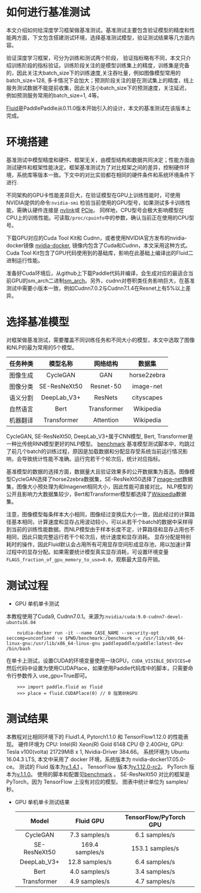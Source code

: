 如何进行基准测试
===============
本文介绍如何给深度学习框架做基准测试。基准测试主要包含验证模型的精度和性能两方面，下文包含搭建测试环境，选择基准测试模型，验证测试结果等几方面内容。

验证深度学习框架，可分为训练和测试两个阶段， 验证指标略有不同，本文只介绍训练阶段的指标验证。训练阶段关注的是模型训练集上的精度，训练集是完备的，因此关注大batch\_size下的训练速度,关注吞吐量，例如图像模型常用的batch\_size=128, 多卡情况下会加大；预测阶段关注的是在测试集上的精度，线上服务测试数据不能提前收集，因此关注小batch\_size下的预测速度，关注延迟，例如预测服务常用的batch\_size=1, 4等。

[Fluid](https://github.com/PaddlePaddle/Paddle>)是PaddlePaddle从0.11.0版本开始引入的设计，本文的基准测试在该版本上完成。


环境搭建
========

基准测试中模型精度和硬件、框架无关，由模型结构和数据共同决定；性能方面由测试硬件和框架性能决定。框架基准测试为了对比框架之间的差异，控制硬件环境，系统库等版本一致。下文中的对比实验都在相同的硬件条件和系统环境条件下进行.


不同架构的GPU卡性能差异巨大，在验证模型在GPU上训练性能时，可使用NVIDIA提供的命令:```nvidia-smi``` 检验当前使用的GPU型号，如果测试多卡训练性能，需确认硬件连接是 [nvlink](https://zh.wikipedia.org/zh/NVLink)或 [PCIe](https://zh.wikipedia.org/zh-hans/PCI_Express)。 同样地，CPU型号会极大影响模型在CPU上的训练性能。可读取`/proc/cpuinfo`中的参数，确认当前正在使用的CPU型号。

下载GPU对应的Cuda Tool Kit和 Cudnn，或者使用NVIDIA官方发布的nvidia-docker镜像 [nvidia-docker](https://github.com/NVIDIA/nvidia-docker), 镜像内包含了Cuda和Cudnn，本文采用这种方式。 Cuda Tool Kit包含了GPU代码使用到的基础库，影响在此基础上编译出的Fluid二进制运行性能。

准备好Cuda环境后，从github上下载Paddle代码并编译，会生成对应的最适合当前GPU的sm\_arch二进制[sm\_arch](https://docs.nvidia.com/cuda/cuda-compiler-driver-nvcc/index.html)。另外，cudnn对卷积类任务影响巨大，在基准测试中需要小版本一致，例如Cudnn7.0.2与Cudnn7.1.4在Resnet上有5%以上差异。


选择基准模型
============

对框架做基准测试，需要覆盖不同训练任务和不同大小的模型，本文中选取了图像和NLP的最为常用的5个模型。

任务种类|        模型名称|       网络结构|         数据集
:---:|:--:|:---:|:---:
图像生成|      CycleGAN|         GAN|              horse2zebra
图像分类|      SE-ResNeXt50|        Resnet-50|          image-net
语义分割|      DeepLab_V3+|  ResNets|       cityscapes
自然语言|      Bert|       Transformer|       Wikipedia
机器翻译|      Transformer|           Attention|             Wikipedia

CycleGAN, SE-ResNeXt50, DeepLab_V3+属于CNN模型, Bert, Transformer是一种比传统RNN模型更好的NLP模型。
[benchmark](https://github.com/PaddlePaddle/Paddle/tree/develop/benchmark/fluid)
基准模型测试脚本中，均跳过了前几个batch的训练过程，原因是加载数据和分配显存受系统当前运行情况影响，会导致统计性能不准确。运行完若干个轮次后，统计对应指标。


基准模型的数据的选择方面，数据量大且验证效果多的公开数据集为首选。图像模型CycleGAN选择了horse2zebra数据集，SE-ResNeXt50选择了[image-net](http://www.image-net.org/challenges/LSVRC/2012/nnoupb)数据集，图像大小预处理为和Imagenet相同大小，因此性能可直接对比。
NLP模型的公开且影响力大数据集较少，Bert和Transformer模型都选择了[Wikipedia](https://dumps.wikimedia.org/enwiki/latest/enwiki-latest-pages-articles.xml.bz2)数据集。


注意，图像模型每条样本大小相同，图像经过变换后大小一致，因此经过的计算路径基本相同，计算速度和显存占用波动较小，可以从若干个batch的数据中采样得到当前的训练性能数据。而NLP模型由于样本长度不定，计算路径和显存占用也不相同，因此只能完整运行若干个轮次后，统计速度和显存消耗。
显存分配是特别耗时的操作，因此Fluid默认会占用所有可用显存空间形成显存池，用以加速计算过程中的显存分配。如果需要统计模型真实显存消耗，可设置环境变量`FLAGS_fraction_of_gpu_memory_to_use=0.0`，观察最大显存开销。


测试过程
========

-  GPU 单机单卡测试

本教程使用了Cuda9, Cudnn7.0.1。来源为:```nvidia/cuda:9.0-cudnn7-devel-ubuntu16.04```

```
    nvidia-docker run -it --name CASE_NAME --security-opt seccomp=unconfined -v $PWD/benchmark:/benchmark -v /usr/lib/x86_64-linux-gnu:/usr/lib/x86_64-linux-gnu paddlepaddle/paddle:latest-dev /bin/bash
```
在单卡上测试，设置CUDA的环境变量使用一块GPU，``CUDA_VISIBLE_DEVICES=0``
然后代码中设置为使用CUDAPlace，如果使用Paddle代码库中的脚本，只需要命令行参数传入 use_gpu=True即可。

```
    >>> import paddle.fluid as fluid
    >>> place = fluid.CUDAPlace(0) // 0 指第0块GPU
```

测试结果
========

本教程对比相同环境下的 Fluid1.4, Pytorch1.1.0 和 TensorFlow1.12.0 的性能表现。
硬件环境为 CPU: Intel(R) Xeon(R) Gold 6148 CPU @ 2.40GHz, GPU: Tesla v100(volta) 21729MiB x 1, Nvidia-Driver 384.66。
系统环境为 Ubuntu 16.04.3 LTS, 本文中采用了 docker 环境，系统版本为 nvidia-docker17.05.0-ce。
测试的 Fluid 版本为[v.1.4.1](https://github.com/PaddlePaddle/Paddle/tree/v1.4.1) 。
TensorFlow 版本为[v.1.12.0-rc2](https://github.com/tensorflow/tensorflow/tree/v1.12.0-rc2)。
PyTorch 版本为[v.1.1.0](https://github.com/pytorch/pytorch/tree/v1.1.0)。
使用的脚本和配置见[benchmark](https://github.com/PaddlePaddle/Paddle/tree/develop/benchmark/fluid) 。
SE-ResNeXt50 对比的框架是 PyTorch，因为 TensorFlow 上没有对应的模型。
图表中统计单位为 samples/秒。



- GPU 单机单卡测试结果

  Model|Fluid GPU|  TensorFlow/PyTorch GPU
  :---:|:--:|:---:
  CycleGAN|              7.3 samples/s|               6.1 samples/s
  SE-ResNeXt50|             169.4 samples/s  |              153.1 samples/s
  DeepLab_V3+|          12.8 samples/s  |              6.4 samples/s
  Bert|       4.0 samples/s   |              3.4 samples/s
  Transformer|            4.9 samples/s   |              4.7 samples/s
